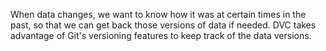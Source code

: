 When data changes, we want to know how it was at certain times in the
past, so that we can get back those versions of data if needed.  DVC
takes advantage of Git's versioning features to keep track of the data
versions.
